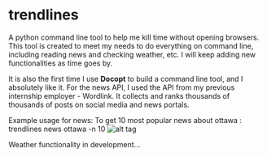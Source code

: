 # trendlines
A python command line tool to help me kill time without opening browsers. This tool is created to meet my needs to do everything on command line, including reading news and checking weather, etc. I will keep adding new functionalities as time goes by.

It is also the first time I use <b>Docopt</b> to build a command line tool, and I absolutely like it. For the news API, I used the API from my previous internship employer - Wordlink. It collects and ranks thousands of thousands of posts on social media and news portals.

Example usage for news:
To get 10 most popular news about ottawa : trendlines news ottawa -n 10 
![alt tag](https://raw.githubusercontent.com/xingyz/trendlines/master/images/news_screen.png)

Weather functionality in development...
